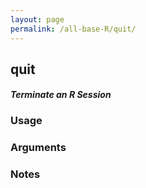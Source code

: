 ```yaml
---
layout: page
permalink: /all-base-R/quit/
---
```


## __quit__

#### _Terminate an R Session_

### Usage

### Arguments

### Notes
